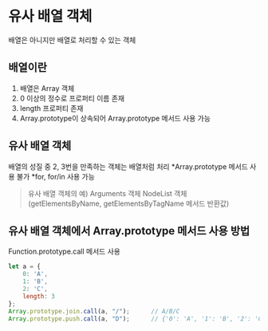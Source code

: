 # 유사 배열 객체

배열은 아니지만 배열로 처리할 수 있는 객체

## 배열이란

 1. 배열은 Array 객체
 2. 0 이상의 정수로 프로퍼티 이름 존재
 3. length 프로퍼티 존재
 4. Array.prototype이 상속되어 Array.prototype 메서드 사용 가능

## 유사 배열 객체

배열의 성질 중 2, 3번을 만족하는 객체는 배열처럼 처리
*Array.prototype 메서드 사용 불가
*for, for/in 사용 가능

> 유사 배열 객체의 예)
Arguments 객체
NodeList 객체 (getElementsByName, getElementsByTagName 메서드 반환값)

## 유사 배열 객체에서 Array.prototype 메서드 사용 방법

Function.prototype.call 메서드 사용

~~~javascript
let a = {
    0: 'A',
    1: 'B',
    2: 'C',
    length: 3
};
Array.prototype.join.call(a, "/");      // A/B/C
Array.prototype.push.call(a, "D");      // {'0': 'A', '1': 'B', '2': 'C', '3': 'D', length: 4}
~~~